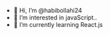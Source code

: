 - 👋 Hi, I’m @habibollahi24
- 👀 I’m interested in javaScript..
- 🌱 I’m currently learning React.js


<!---
habibollahi24/habibollahi24 is a ✨ special ✨ repository because its `README.md` (this file) appears on your GitHub profile.
You can click the Preview link to take a look at your changes.
--->
